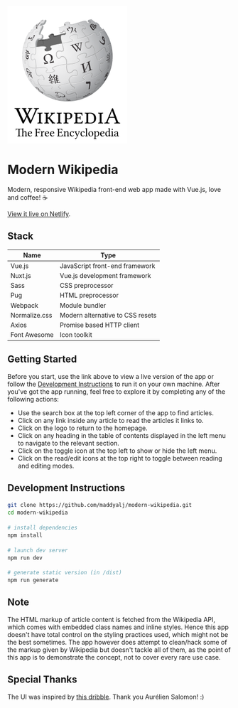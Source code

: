 ![Wikipedia Logo](static/img/logo.svg)

# Modern Wikipedia
Modern, responsive Wikipedia front-end web app made with Vue.js, love and coffee! ☕

[View it live on Netlify](https://modern-wikipedia.netlify.com).

## Stack
Name | Type
-- | --
Vue.js | JavaScript front-end framework
Nuxt.js | Vue.js development framework
Sass | CSS preprocessor
Pug | HTML preprocessor
Webpack | Module bundler
Normalize.css | Modern alternative to CSS resets
Axios | Promise based HTTP client
Font Awesome | Icon toolkit

## Getting Started
Before you start, use the link above to view a live version of the app or follow the [Development Instructions](#development-instructions) to run it on your own machine. After you've got the app running, feel free to explore it by completing any of the following actions:
- Use the search box at the top left corner of the app to find articles.
- Click on any link inside any article to read the articles it links to.
- Click on the logo to return to the homepage.
- Click on any heading in the table of contents displayed in the left menu to navigate to the relevant section.
- Click on the toggle icon at the top left to show or hide the left menu.
- Click on the read/edit icons at the top right to toggle between reading and editing modes.

## Development Instructions
```bash
git clone https://github.com/maddyalj/modern-wikipedia.git
cd modern-wikipedia

# install dependencies
npm install

# launch dev server
npm run dev

# generate static version (in /dist)
npm run generate
```

## Note
The HTML markup of article content is fetched from the Wikipedia API, which comes with embedded class names and inline styles. Hence this app doesn't have total control on the styling practices used, which might not be the best sometimes. The app however does attempt to clean/hack some of the markup given by Wikipedia but doesn't tackle all of them, as the point of this app is to demonstrate the concept, not to cover every rare use case.

## Special Thanks
The UI was inspired by [this dribble](https://dribbble.com/shots/1508672-Wikipedia-concept). Thank you Aurélien Salomon! :)
